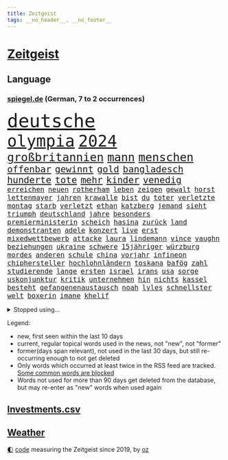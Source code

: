 ```yaml
---
title: Zeitgeist
tags: __no_header__, __no_footer__
---
```


# [Zeitgeist](https://oliz.io/zeitgeist/)

## Language

<h3><a href="https://www.spiegel.de" target="_blank">spiegel.de</a> (German, 7 to 2 occurrences)</h3>
<p style="font-family:monospace">
<span style="font-size:32pt"><a href="news_links.html#deutsche" class="current">deutsche</a></span>
<br>
<span style="font-size:28pt"><a href="news_links.html#olympia" class="current">olympia</a></span>
<span style="font-size:28pt"><a href="news_links.html#2024" class="current">2024</a></span>
<br>
<span style="font-size:20pt"><a href="news_links.html#großbritannien" class="current">großbritannien</a></span>
<span style="font-size:20pt"><a href="news_links.html#mann" class="current">mann</a></span>
<span style="font-size:20pt"><a href="news_links.html#menschen" class="current">menschen</a></span>
<br>
<span style="font-size:16pt"><a href="news_links.html#offenbar" class="current">offenbar</a></span>
<span style="font-size:16pt"><a href="news_links.html#gewinnt" class="current">gewinnt</a></span>
<span style="font-size:16pt"><a href="news_links.html#gold" class="current">gold</a></span>
<span style="font-size:16pt"><a href="news_links.html#bangladesch" class="current">bangladesch</a></span>
<span style="font-size:16pt"><a href="news_links.html#hunderte" class="current">hunderte</a></span>
<span style="font-size:16pt"><a href="news_links.html#tote" class="current">tote</a></span>
<span style="font-size:16pt"><a href="news_links.html#mehr" class="current">mehr</a></span>
<span style="font-size:16pt"><a href="news_links.html#kinder" class="current">kinder</a></span>
<span style="font-size:16pt"><a href="news_links.html#venedig" class="current">venedig</a></span>
<br>
<span style="font-size:12pt"><a href="news_links.html#erreichen" class="current">erreichen</a></span>
<span style="font-size:12pt"><a href="news_links.html#neuen" class="current">neuen</a></span>
<span style="font-size:12pt"><a href="news_links.html#rotherham" class="new">rotherham</a></span>
<span style="font-size:12pt"><a href="news_links.html#leben" class="current">leben</a></span>
<span style="font-size:12pt"><a href="news_links.html#zeigen" class="current">zeigen</a></span>
<span style="font-size:12pt"><a href="news_links.html#gewalt" class="current">gewalt</a></span>
<span style="font-size:12pt"><a href="news_links.html#horst" class="current">horst</a></span>
<span style="font-size:12pt"><a href="news_links.html#lettenmayer" class="new">lettenmayer</a></span>
<span style="font-size:12pt"><a href="news_links.html#jahren" class="current">jahren</a></span>
<span style="font-size:12pt"><a href="news_links.html#krawalle" class="new">krawalle</a></span>
<span style="font-size:12pt"><a href="news_links.html#bist" class="current">bist</a></span>
<span style="font-size:12pt"><a href="news_links.html#du" class="current">du</a></span>
<span style="font-size:12pt"><a href="news_links.html#toter" class="current">toter</a></span>
<span style="font-size:12pt"><a href="news_links.html#verletzte" class="current">verletzte</a></span>
<span style="font-size:12pt"><a href="news_links.html#montag" class="current">montag</a></span>
<span style="font-size:12pt"><a href="news_links.html#starb" class="current">starb</a></span>
<span style="font-size:12pt"><a href="news_links.html#verletzt" class="current">verletzt</a></span>
<span style="font-size:12pt"><a href="news_links.html#ethan" class="new">ethan</a></span>
<span style="font-size:12pt"><a href="news_links.html#katzberg" class="new">katzberg</a></span>
<span style="font-size:12pt"><a href="news_links.html#jemand" class="current">jemand</a></span>
<span style="font-size:12pt"><a href="news_links.html#sieht" class="current">sieht</a></span>
<span style="font-size:12pt"><a href="news_links.html#triumph" class="current">triumph</a></span>
<span style="font-size:12pt"><a href="news_links.html#deutschland" class="current">deutschland</a></span>
<span style="font-size:12pt"><a href="news_links.html#jahre" class="current">jahre</a></span>
<span style="font-size:12pt"><a href="news_links.html#besonders" class="current">besonders</a></span>
<span style="font-size:12pt"><a href="news_links.html#premierministerin" class="current">premierministerin</a></span>
<span style="font-size:12pt"><a href="news_links.html#scheich" class="new">scheich</a></span>
<span style="font-size:12pt"><a href="news_links.html#hasina" class="new">hasina</a></span>
<span style="font-size:12pt"><a href="news_links.html#zurück" class="current">zurück</a></span>
<span style="font-size:12pt"><a href="news_links.html#land" class="current">land</a></span>
<span style="font-size:12pt"><a href="news_links.html#demonstranten" class="current">demonstranten</a></span>
<span style="font-size:12pt"><a href="news_links.html#adele" class="current">adele</a></span>
<span style="font-size:12pt"><a href="news_links.html#konzert" class="current">konzert</a></span>
<span style="font-size:12pt"><a href="news_links.html#live" class="current">live</a></span>
<span style="font-size:12pt"><a href="news_links.html#erst" class="current">erst</a></span>
<span style="font-size:12pt"><a href="news_links.html#mixedwettbewerb" class="new">mixedwettbewerb</a></span>
<span style="font-size:12pt"><a href="news_links.html#attacke" class="current">attacke</a></span>
<span style="font-size:12pt"><a href="news_links.html#laura" class="current">laura</a></span>
<span style="font-size:12pt"><a href="news_links.html#lindemann" class="current">lindemann</a></span>
<span style="font-size:12pt"><a href="news_links.html#vince" class="current">vince</a></span>
<span style="font-size:12pt"><a href="news_links.html#vaughn" class="new">vaughn</a></span>
<span style="font-size:12pt"><a href="news_links.html#beziehungen" class="current">beziehungen</a></span>
<span style="font-size:12pt"><a href="news_links.html#ukraine" class="current">ukraine</a></span>
<span style="font-size:12pt"><a href="news_links.html#schwere" class="current">schwere</a></span>
<span style="font-size:12pt"><a href="news_links.html#15jähriger" class="current">15jähriger</a></span>
<span style="font-size:12pt"><a href="news_links.html#würzburg" class="new">würzburg</a></span>
<span style="font-size:12pt"><a href="news_links.html#mordes" class="current">mordes</a></span>
<span style="font-size:12pt"><a href="news_links.html#anderen" class="current">anderen</a></span>
<span style="font-size:12pt"><a href="news_links.html#schule" class="current">schule</a></span>
<span style="font-size:12pt"><a href="news_links.html#china" class="current">china</a></span>
<span style="font-size:12pt"><a href="news_links.html#vorjahr" class="current">vorjahr</a></span>
<span style="font-size:12pt"><a href="news_links.html#infineon" class="current">infineon</a></span>
<span style="font-size:12pt"><a href="news_links.html#chiphersteller" class="current">chiphersteller</a></span>
<span style="font-size:12pt"><a href="news_links.html#hochlohnländern" class="new">hochlohnländern</a></span>
<span style="font-size:12pt"><a href="news_links.html#toskana" class="current">toskana</a></span>
<span style="font-size:12pt"><a href="news_links.html#bafög" class="current">bafög</a></span>
<span style="font-size:12pt"><a href="news_links.html#zahl" class="current">zahl</a></span>
<span style="font-size:12pt"><a href="news_links.html#studierende" class="current">studierende</a></span>
<span style="font-size:12pt"><a href="news_links.html#lange" class="current">lange</a></span>
<span style="font-size:12pt"><a href="news_links.html#ersten" class="current">ersten</a></span>
<span style="font-size:12pt"><a href="news_links.html#israel" class="current">israel</a></span>
<span style="font-size:12pt"><a href="news_links.html#irans" class="current">irans</a></span>
<span style="font-size:12pt"><a href="news_links.html#usa" class="current">usa</a></span>
<span style="font-size:12pt"><a href="news_links.html#sorge" class="current">sorge</a></span>
<span style="font-size:12pt"><a href="news_links.html#uskonjunktur" class="new">uskonjunktur</a></span>
<span style="font-size:12pt"><a href="news_links.html#kritik" class="current">kritik</a></span>
<span style="font-size:12pt"><a href="news_links.html#unternehmen" class="current">unternehmen</a></span>
<span style="font-size:12pt"><a href="news_links.html#hin" class="current">hin</a></span>
<span style="font-size:12pt"><a href="news_links.html#nichts" class="current">nichts</a></span>
<span style="font-size:12pt"><a href="news_links.html#kassel" class="current">kassel</a></span>
<span style="font-size:12pt"><a href="news_links.html#besteht" class="current">besteht</a></span>
<span style="font-size:12pt"><a href="news_links.html#gefangenenaustausch" class="new">gefangenenaustausch</a></span>
<span style="font-size:12pt"><a href="news_links.html#noah" class="current">noah</a></span>
<span style="font-size:12pt"><a href="news_links.html#lyles" class="new">lyles</a></span>
<span style="font-size:12pt"><a href="news_links.html#schnellster" class="new">schnellster</a></span>
<span style="font-size:12pt"><a href="news_links.html#welt" class="current">welt</a></span>
<span style="font-size:12pt"><a href="news_links.html#boxerin" class="current">boxerin</a></span>
<span style="font-size:12pt"><a href="news_links.html#imane" class="new">imane</a></span>
<span style="font-size:12pt"><a href="news_links.html#khelif" class="new">khelif</a></span>
</p>
<details>
<summary>Stopped using...</summary>
<p class="former" style="font-size:12pt">
aufgerufen(1383) flüchtlinge(1383) rheinlandpfalz(1383) verstorbenen(1383) digitalisierung(1382) echte(1381) arm(1380) bereich(1380) konzerne(1380) behörde(1379) beobachten(1379) erfahrungen(1379) fünfte(1379) leer(1379) märz(1379) punkte(1379) besorgt(1378) bessere(1378) draußen(1378) internationaler(1378) rest(1378) stets(1378) tieren(1378) verweigert(1378) angeklagter(1377) fleisch(1377) queen(1377) fuhr(1376) nationen(1376) verhandelt(1376) cdupolitiker(1375) entgegen(1375) entschuldigt(1375) gerhard(1375) interesse(1375) verpassen(1375) 04(1374) dementiert(1374) liste(1374) polizeieinsatz(1374) tschechien(1374) verhältnis(1374) fliehen(1373) hacker(1373) mahnt(1373) ersetzen(1372) geflogen(1372) geändert(1372) klinik(1372) konflikte(1372) rom(1372) träumen(1372) verschieben(1372) villa(1372) wechseln(1372) 2017(1371) anbieter(1371) kleines(1371) landen(1371) respekt(1371) räumen(1371) sinnvoll(1371) vermeiden(1371) klimapolitik(1370) ministerpräsidentin(1370) trennt(1370) verlängerung(1370) freilassung(1369) härter(1369) ii(1369) verurteilte(1369) getrennt(1368) erkrankt(1367) ebenso(1366) verbreiten(1366) 1500(1365) fragt(1365) haushalte(1364) pflicht(1362) taliban(1362) ägypten(1362) streitet(1361) todesopfer(1360) überholt(1360) half(1359) katholischen(1359) kommende(1359) wahrscheinlich(1359) mangel(1358) exporte(1357) aufhalten(1356) brach(1356) handel(1352) syrer(1352) landete(1351) not(1351) halbe(1346) abhängig(1345) herausforderung(1338) bewegt(1332) entspannt(1326) missbrauchs(1326) last(1309) billiger(1306) ausweg(1305) stopp(1305) wetterdienst(1295) diagnose(1266) autobauer(1262) zusammenbruch(1234) fußballnationalmannschaft(1174) videoaufnahmen(1139) bauern(1122) auswärtige(1116) bundesrat(1106) dörfer(1073) entlastung(1068) nachspielzeit(1065) wissing(1054) börsen(1050) zorn(1043) entlasten(1031) australiens(1019) demo(1018) beider(1009) elke(1001) heidenreich(1001) lädt(990) unbekannter(990) tödlichem(981) euländer(980) unserem(972) einziger(956) finnland(954) kanzlers(940) erschwert(936) lemke(920) herausgefunden(894) überzeugung(893) abschaffung(890) vereinigung(875) königsklasse(838) niedersächsischen(835) erlauben(826) regieren(810) verärgert(809) dahin(805) sylt(790) verzweiflung(784) cannabis(780) debattiert(778) jugendlicher(774) kaffee(774) kühnert(773) andrew(770) sexuell(769) nationale(759) newsletter(759) 16jähriger(750) eautos(747) landwirtschaft(739) fassungslos(737) kämpferisch(733) rishi(731) tobias(696) antarktis(691) kita(684) ernährung(683) gerechtfertigt(683) eingreifen(681) yorker(677) feierten(675) historisches(673) monika(668) emissionen(666) quer(662) angreifen(655) besatzung(651) katze(650) knappe(640) auszeichnung(639) spielzeug(615) rudi(613) gesprengt(611) liberale(607) bewirken(604) dfbelf(596) flogen(589) abschiebungen(587) auflaufen(585) vulkan(585) gelegenheit(583) erheben(579) mittelpunkt(574) überschritten(571) praxis(570) kongo(569) beliebter(568) pokal(565) renommierte(564) viertagewoche(563) völler(561) gebühren(557) springen(554) hilfsorganisation(551) wand(546) landwirte(545) befasst(540) freier(539) schwache(536) weimar(533) startups(532) schweres(525) wahlsieger(521) beitritt(517) trier(517) verzögerung(515) stillstand(514) unterbrechung(509) überschattet(506) beigetragen(497) fakten(493) kindergrundsicherung(491) optionen(488) erwarteten(484) brachten(472) boomt(471) startete(467) reuß(464) rahmen(463) fisch(454) tickets(454) straßenverkehr(445) court(444) kolleginnen(442) optimismus(436) katrin(435) expertengremium(432) mühe(431) drohnenangriffe(428) hamm(426) nachbesserungen(426) spektakulären(426) fossile(423) prognostiziert(422) angelegt(420) einbestellt(414) bekennt(411) qualifiziert(410) website(408) budget(407) qualität(406) abgewehrt(398) abschaffen(398) kurve(398) anschluss(392) überlegen(390) obersten(388) steve(388) abends(385) gesellschaftliche(384) toronto(383) benachteiligt(381) prägte(379) soziologe(379) abgesehen(378) ankunft(376) erweitert(375) victoria(375) xiii(373) zulieferer(373) desaster(372) besiegen(371) verkehrswende(368) atlanta(363) metropole(361) ausgehandelt(359) unterscheiden(358) wirtschaftsweise(353) butter(348) torwart(348) pauli(340) kandidiert(334) tankstelle(334) schiitenmiliz(331) wirbel(330) eigentor(329) israeli(329) welten(329) antonio(326) knacken(325) zusammengebrochen(323) rucksack(322) fame(321) young(321) gewechselt(320) onkel(318) beute(317) generalbundesanwalt(314) tvsender(314) phänomen(312) fußballfans(308) schlechtesten(306) spdgeneralsekretär(304) belästigt(301) düsteren(300) 1994(299) comedian(299) organisatoren(297) population(293) bulls(289) volle(288) erkältung(286) israelischer(285) aufruhr(284) ebay(284) raumstation(284) gerechnet(283) hinterlässt(283) instrument(283) orlando(279) willkommen(277) erfindung(275) intern(275) usrepräsentantenhaus(271) stimmte(270) nominierung(269) großzügigen(268) achtzigerjahre(266) mancherorts(265) stadien(264) bezirk(263) mentale(261) 1990(260) regierungserklärung(258) weltlage(258) mohammad(257) sofia(257) zölle(257) gdl(256) hamasgeisel(252) kiboom(252) versammelt(252) kulturszene(251) stille(251) option(250) sprecherin(246) gdlchef(245) schwindet(245) weselsky(245) kriegstüchtig(244) db(243) kritischer(243) spdfraktionschef(243) strengen(243) bundeskartellamt(239) fluggäste(238) kassieren(236) kliniken(236) staatsanwälte(234) 2012(233) psychologe(233) eier(230) haftstrafen(229) helsinki(228) bett(227) finanzieren(227) wackelt(226) leise(225) verabschiedung(225) weiterkommen(225) wählerinnen(225) begrenzung(224) dfbteam(224) genozid(224) janeiro(224) beleidigungen(223) aires(222) buenos(222) fach(221) stoffe(221) tausender(221) ausgewählt(220) beteiligen(220) eupolitiker(220) weiblich(220) dialoge(218) entzogen(218) gerichtssaal(218) heimischen(217) zuversichtlich(216) geschlechtsverkehr(215) südosten(212) einsparungen(211) positives(211) rauch(211) verena(210) abgeordneter(209) buchempfehlungen(209) walk(209) blockbuster(208) durchgeführt(208) misshandlungen(208) staatssekretär(208) flagge(207) interessieren(207) oma(206) kragen(205) trailer(205) trio(205) göringeckardt(204) dreyer(202) immunität(202) zurückgewiesen(202) abgefeuert(200) leidenschaftlicher(200) erholt(197) lachen(197) humanitärer(195) statistischem(195) mysteriöser(194) maersk(192) sogenanntes(192) gebrauch(191) linien(191) öffnete(191) dave(190) homo(190) cdu/csu(189) schlappe(189) spacey(189) gründet(188) hochwasser(187) abgetaucht(186) begrenzt(186) rüstungsexporte(186) zählte(183) bauernproteste(182) lecker(182) betreffen(181) sächsische(181) autoritär(180) spektakuläres(180) halbinsel(179) nachzudenken(179) ritual(179) niemals(178) 400000(176) kaltes(176) verbündete(176) anmelden(174) frühes(174) leonardo(173) leroy(173) sané(173) klamotten(171) afdabgeordnete(170) fusion(170) 13jährigen(169) erklärungen(169) erzbistum(169) landwirt(169) festhalten(168) kanadische(168) politischem(168) hochrangige(167) prallte(167) gespendet(166) horrorfilm(166) verwandte(166) original(165) potsdamer(165) rechtsaußenpartei(165) angehoben(164) murphy(164) zeugnis(164) bodenpersonal(163) unfair(163) ohrringe(162) platzt(162) hauptdarstellerin(161) besetztes(160) rechtens(160) regierungsflieger(160) australier(159) verewigt(158) afdmann(157) anerkennung(157) bundestagsabgeordnete(157) gefälschte(157) jena(157) umweg(157) wilden(157) wovon(157) andre(156) konstruiert(156) trainers(156) zurückziehen(156) klettern(155) parkinson(155) karriereende(154) posse(153) plänen(151) inhalt(149) schärfste(149) siegtreffer(149) verhagelt(149) olivia(147) sechste(147) signapleite(147) wohnmobil(147) eugipfel(146) facebookkonzern(146) lara(145) raf(145) wiederum(145) zentimeter(144) anwenden(143) apotheker(143) assange(143) meidet(143) schöpft(142) steuersenkungen(142) sätze(142) schwerverletzte(141) 129(140) bezahlte(140) magnus(140) neil(140) zoo(140) garweg(139) stromnetze(139) daniels(138) erfolgsgeschichte(138) klette(138) preisgegeben(137) sportartikelhersteller(137) vorlieben(137) agenda(136) auffälligen(136) flotte(134) unverzüglich(134) außergewöhnliches(133) erhalt(133) hollywoodfilmen(132) klettert(132) limburg(132) tasche(132) anmeldung(131) prorussischen(131) 54(130) einfuhr(130) generelle(130) heilbronn(130) lud(130) mehrarbeit(130) sprang(130) regisseure(129) sarah(129) trek(129) zecken(129) zig(129) academy(128) leib(128) biss(127) märkte(127) rüstung(127) wikileaksgründer(127) anschließenden(126) künstlich(126) usarmee(126) runter(125) alleingang(124) bulgarien(124) ehen(124) entlang(124) gelöscht(124) gigantische(124) andrej(123) puigdemont(123) flugzeugbauer(122) intensiv(122) gebt(120) getäuscht(120) halbzeit(120) kigenerierte(120) löhne(120) schmerzensgeld(120) krankheitserreger(119) nordosten(119) alters(118) ausfindig(118) chefposten(118) lautete(118) abgelaufen(117) indirekt(117) auflage(116) kümmerte(116) mitsotakis(116) spitzenkandidaten(116) award(115) beeindruckende(115) matchwinner(115) katalanische(114) strafzölle(114) zucker(114) gruß(112) parteifreunde(112) schmerzt(112) schnitzer(112) abitur(111) auschwitz(111) pier(111) viewing(111) abheben(110) amts(110) boss(110) geprägten(110) separatisten(110) bedenklich(109) britischem(109) unvermittelt(109) antreibt(108) komplizierter(108) milliardengeschäft(108) nominierten(108) amnestie(107) carlsen(107) kontrollieren(107) passagieren(107) jenem(106) steuergeld(106) dialog(105) pille(105) stammende(105) techkonzerne(105) alltäglich(104) gärtnern(104) prostituierte(104) rüstungskonzern(104) statistische(104) integration(103) selbstverständlichkeit(103) verkleinern(103) aufgebracht(102) bildeten(102) blutiges(102) demonstrierende(102) faktencheck(102) nike(102) parlaments(102) potenzial(102) rüdiger(102) school(102) entführen(101) fahrrad(101) vorgezogenen(101) fußballers(100) ruhrgebiet(100) katja(99) anpfiff(98) cafés(98) etablierte(98) sammlung(98) ungarischen(98) beherrscht(97) konvoi(97) medienfirma(97) quiet(97) gerne(94) herrsche(94) katastrophale(94) überraschender(93) 1974(92) spektakulärsten(92) wecken(92) üblich(92) abonnenten(91) beseitigen(91) mahnwache(91) spritpreise(91) anlegestelle(90) boston(90) motivation(90) podcastserie(90) punktzahl(90) ungleich(90) verhört(90) verzögerte(90) fronten(89) gletschern(89) jam(89) macau(89) marilyn(89) mitgeteilt(89) monroe(89) pearl(89) platzverweise(89) regierungswechsel(89) usmilliardär(89) zurückzubekommen(89) ätna(89) agassi(88) eindrucksvolle(88) hindernis(88) bayerischer(87) figuren(87) fuhren(87) gucken(87) leiterin(87) ostereier(87) rechtspopulistischer(87) schüttete(87) 11freunde(86) baltische(86) chinese(86) handwerk(86) haushalten(86) technischen(86) telekom(86) unterschätzen(86) akzeptieren(85) chrupalla(85) energieträger(85) gezüchtet(85) hochentwickelte(85) project(85) spdspitze(85) tino(85) weigerte(85) bannon(84) bronny(84) bystron(84) draft(84) petr(84) pflegetochter(84) engel(83) fischkutter(83) nbadraft(83) schwerverletzter(83) sperrung(83) strafstoß(83) 97(82) abnehmen(82) abwechslungsreich(82) eddy(82) fahrern(82) motiviert(82) nachspiel(82) teilnehmern(82) abhaken(81) auswärtiges(81) countrysänger(81) markenzeichen(81) orthodoxe(81) sexszenen(81) vergisst(81) werbezwecken(81) zukunftsaussichten(81) fragwürdiger(80) legalisiert(80) streaminganbieter(80) städtische(80) usgericht(80) überflutungen(80) bahnstrecke(79) children(79) herzstillstand(79) kandidatinnen(79) save(79) spielfilm(79) stahl(79) tvserien(79) umweltministerin(79) wirt(79) angeschlagenen(78) bußgeld(78) trumpf(78) ängstlichen(78) darstellt(77) eisaugen(77) fuchs(77) kriselnden(77) normalität(77) schlägen(77) wirkungslos(77) auszulösen(76) beobachtung(76) bistum(76) eurozone(76) krisentreffen(76) meeresfrüchte(76) rächte(76) afdspitzenpolitiker(75) grimes(75) knackt(75) usmanager(75) beckham(74) klang(74) bmw(73) denkwürdigen(73) jawort(73) mitgebracht(73) tiflis(73) abkassieren(72) aufschrei(72) ausfiel(72) kriterien(72) mittelfeldspieler(72) premiers(72) prognosen(72) revanchiert(72) trockenheit(72) umliegende(72) ankara(71) aufträgen(71) bankfiliale(71) becher(71) eddie(71) generalvikar(71) rangeleien(71) schob(71) strich(71) tonnenschwere(71) trends(71) unterbricht(71) videobeweis(71) witch(71) brennstoffe(70) dreckige(70) euphorie(70) liedermacher(70) mexikanischer(70) videoschiedsrichter(70) vorfalls(70) einbrecher(69) eskalieren(69) feuerwerk(69) schränkt(69) annkatrin(68) erdgas(68) schottische(68) soundtrack(68) beschuldigten(67) führungsebene(67) manövriert(67) packt(67) rangnick(67) weltantidopingagentur(67) alarmstufe(66) böller(66) celsius(66) finanzskandal(66) psychologen(66) regierungskrise(66) eingriffen(65) liest(65) meisterschaften(65) mercedesbenz(65) neugeborenes(65) schleichenden(65) ungewollte(65) var(65) ausgabe(64) beleuchtet(64) botschafterin(64) entgegenzusetzen(64) haushaltsstreit(64) schmiergeld(64) versprochenen(64) weltberühmte(64) zutrauen(64) arian(63) cher(63) forschenden(63) landsleute(63) mieser(63) taktik(63) verdachtsfall(63) enorme(62) lebensbedrohliche(62) mitbewerber(62) spdzentrale(62) späten(62) taktische(62) titelkandidaten(62) turin(62) gipfelkreuz(61) inne(61) kulturgut(61) simulierten(61) topmanagern(61) türmt(61) unerwarteter(60) bekämen(59) cdupolitikerin(59) militärziele(59) regierenden(59) schlagstock(59) spielerinnen(59) willkür(59) eubeitritt(58) familiären(58) palästinensern(58) treiber(58) versetzen(58) eigenheim(57) priesters(57) befriedigend(56) deutschjüdischen(56) geschleust(56) lustiges(56) reus(56) umweltauflagen(56) vorgeschichte(56) vors(56) antiisraelische(55) bevorstehenden(55) joost(55) topteam(55) wahlhelfer(55) entzündet(54) genehmigen(54) graue(54) papiere(54) river(54) roßmann(54) sciences(54) torschütze(54) verbots(54) bundesparteitag(53) fußballspiele(53) gefundene(53) gesundheitssystem(53) joseph(53) mogelpackungen(53) shrinkflation(53) verwirklicht(53) exmanager(52) geistlichen(52) geopolitische(52) hausdach(52) initiator(52) miniserie(52) pochen(52) toxische(52) unterzeichnen(52) ausgesagt(51) benimmregeln(51) durchsuchungen(51) haushaltsverhandlungen(51) kleinstadt(51) mieterinnen(51) reuters(51) safe(51) tendenz(51) verheißt(51) waldbränden(51) esther(50) interaktiv(50) mossack(50) panama(50) papers(50) populist(50) rentenalter(50) sedlaczek(50) versprechungen(50) zornig(50) bildungsministerium(49) datingapps(49) fehlverhaltens(49) firmenpatriarchen(49) kapitolsturms(49) kategorie(49) korrekt(49) meisterwerke(49) strippen(49) tvangebot(49) feinstaub(48) funktionär(48) googles(48) grundrechte(48) krimi(48) langjähriger(48) manches(48) müttern(48) 95jährige(47) akademiker(47) pflaster(47) strategiepapier(47) aussi(46) kinshasa(46) moi(46) pyrotechnik(46) musikindustrie(45) schönen(45) schutzsuchende(44) tvduelle(44) unbekleidet(44) wirtschaftsweisen(44) basketballliga(43) beruhigt(43) brüste(43) erzürnt(43) gehörenden(43) jacques(43) kleingarten(43) saga(43) uspier(43) wahltermin(43) 17000(42) caso(42) ersatzlos(42) gastroback(42) offenbarte(42) polizeigewalt(42) verteilen(42) grandezza(41) hunter(41) irres(41) semaglutid(41) wirkstoff(41) zugefügt(41) biere(40) einfahren(40) evakuierungen(40) hurrikansaison(40) klimaneutral(40) kombination(40) month(40) supreme(40) unwohlsein(40) palma(39) pony(39) realitätscheck(39) schwänzen(39) solch(39) teurere(39) urnengang(39) altersdiskriminierung(38) bundestagsabgeordneten(38) feuerwerkskörper(38) kigenerierten(38) reichsbürgernetzwerk(38) schenker(38) crazy(37) eingefädelt(37) filmfest(37) frisst(37) grölten(37) mitgespielt(37) potenziell(37) rachel(37) schüttelt(37) doppelspitze(36) double(36) guckt(36) haustieren(36) lawrence(36) richterspruch(36) rückte(36) tropensturm(36) unterspült(36) abläufe(35) bahnlogistiktochter(35) haverbeck(35) wohnt(35) faktor(34) großartigen(34) missbrauchstäter(34) umkreisen(34) dwd(33) nationalistischen(33) nervös(33) parteizentrale(33) rechtsstaat(33) tennisbälle(33) aufstand(32) behält(32) freiheitsstrafen(32) listen(32) spdfraktion(32) schlauchboot(31) seitenlinie(31) unterhaus(31) weiden(31) farage(30) geschätzt(30) getrennte(30) innenverteidiger(30) klimaschädlich(30) millionenfach(30) nigel(30) hartnäckigen(29) hayer(29) ita(29) tanken(29) übte(29) ansiedeln(28) diesel(28) kaufte(28) schrei(28) seltenheit(28) tragische(28) einrichtungen(27) followern(27) fußballstadien(27) gegenseite(27) kitraining(27) kriegsgebiet(27) nutzerdaten(27) wohnhäusern(27) einbürgerung(26) grünenabgeordnete(26) kriegsfall(26) niedrigerem(26) personalien(26) popularität(26) celtics(25) deutschkolumne(25) einfachere(25) familiengeschichte(25) gegenstände(25) kletterte(25) stockende(25) transporter(25) traumpaar(25) winkel(25) grugahalle(24) kongresses(24) magentatv(24) missachtung(24) qualitäten(24) susanne(24) tödlichsten(24) weltmeistern(24) zahlte(24) heftigem(23) heranwachsenden(23) linkenchefin(23) vogtland(23) zverevs(23) 52jährigen(22) argamani(22) bleibe(22) einsatzbereit(22) gelaufen(22) noa(22) objektiv(22) dfbsportdirektor(21) eingespielt(21) fußballspiel(21) spe(21) babypause(20) col(20) flugzeugabsturz(20) furcht(20) galibier(20) gesa(20) horrende(20) jusochef(20) tsv(20) waffenrecht(20) fieber(19) fußballnationalelf(19) übertragung(19) auftauchte(18) gerichtliche(18) hürzeler(18) kanzlei(18) kommentatoren(18) pixar(18) pixarfilm(18) saubere(18) teamgeist(18) toptalents(18) zertifiziert(18) beifahrer(17) briefzustellung(17) euaußengrenze(17) fragebogen(17) reis(17) sechser(17) verwerfungen(17) örtlich(17) albaniens(16) emtitel(16) etappen(16) liedern(16) malu(16) strafzöllen(16) usstudie(16) ähnliches(16) boomer(15) demokratischer(15) durchzusetzen(15) markiert(15) mitgliederbegehren(15) tah(15) ausziehen(14) kolumnistin(14) sanieren(14) schweinsteiger(14) sehnt(14) unberechenbare(14) altersarmut(13) bestellungen(13) entlädt(13) intensives(13) jungstars(13) kapitulieren(13) neuzulassungen(13) revolte(13) schlummert(13) südkoreanischer(13) abiturzeugnisse(12) aufenthaltserlaubnis(12) billige(12) byd(12) franchise(12) renoviert(12) schleudern(12) unzufriedenheit(12) abzuschieben(11) bundestagsvize(11) cop(11) emgruppe(11) emvorrunde(11) fremdeln(11) hübsche(11) taylorswiftkonzert(11) warfen(11) wetterextreme(11) örtliche(11)
</p>
</details>
<p>Legend:
<ul>
<li><span class="new">new</span>, first seen within the last 10 days</li>
<li><span class="current">current</span>, regular topical words used in the news, not "new", not "former"</li>
<li><span class="former">former(days span relevant)</span>, not used in the last 30 days, but still re-occurring enough to not get deleted</li>
<li>Only words which occurred at least twice in the RSS feed are tracked. <a href="language/filters.py">Some common words are blocked</a></li>
<li>Words not used for more than 90 days get deleted from the database, but may re-enter as "new" words when used again</li>
</ul>
</p>

## [Investments](investments.html)[.csv](investments.csv)

## [Weather](weather.html)

<footer>
<a href="javascript:toggleTheme()" class="nav">🌓</a>
<a href="https://github.com/ooz/zeitgeist">code</a> measuring the Zeitgeist since 2019, by <a href="https://oliz.io">oz</a>
</footer>
